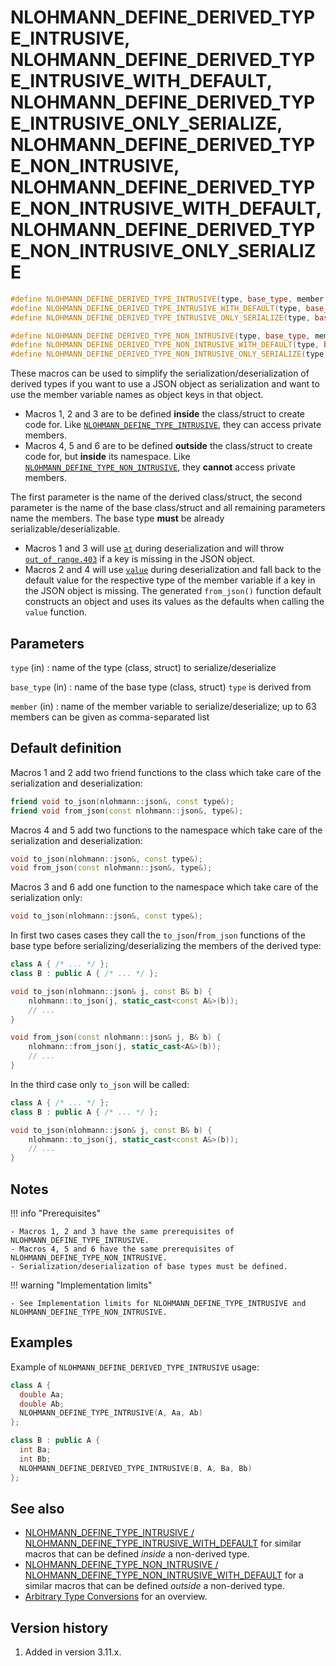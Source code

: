 <h1>NLOHMANN_DEFINE_DERIVED_TYPE_INTRUSIVE, NLOHMANN_DEFINE_DERIVED_TYPE_INTRUSIVE_WITH_DEFAULT,
    NLOHMANN_DEFINE_DERIVED_TYPE_INTRUSIVE_ONLY_SERIALIZE, NLOHMANN_DEFINE_DERIVED_TYPE_NON_INTRUSIVE,
    NLOHMANN_DEFINE_DERIVED_TYPE_NON_INTRUSIVE_WITH_DEFAULT, NLOHMANN_DEFINE_DERIVED_TYPE_NON_INTRUSIVE_ONLY_SERIALIZE</h1>

```cpp
#define NLOHMANN_DEFINE_DERIVED_TYPE_INTRUSIVE(type, base_type, member...)                    // (1)
#define NLOHMANN_DEFINE_DERIVED_TYPE_INTRUSIVE_WITH_DEFAULT(type, base_type, member...)       // (2)
#define NLOHMANN_DEFINE_DERIVED_TYPE_INTRUSIVE_ONLY_SERIALIZE(type, base_type, member...)     // (3)

#define NLOHMANN_DEFINE_DERIVED_TYPE_NON_INTRUSIVE(type, base_type, member...)                // (4)
#define NLOHMANN_DEFINE_DERIVED_TYPE_NON_INTRUSIVE_WITH_DEFAULT(type, base_type, member...)   // (5)
#define NLOHMANN_DEFINE_DERIVED_TYPE_NON_INTRUSIVE_ONLY_SERIALIZE(type, base_type, member...) // (6)
```

These macros can be used to simplify the serialization/deserialization of derived types if you want to use a JSON
object as serialization and want to use the member variable names as object keys in that object.

- Macros 1, 2 and 3 are to be defined **inside** the class/struct to create code for.
Like [`NLOHMANN_DEFINE_TYPE_INTRUSIVE`](nlohmann_define_type_intrusive.md), they can access private members.
- Macros 4, 5 and 6 are to be defined **outside** the class/struct to create code for, but **inside** its namespace.
Like [`NLOHMANN_DEFINE_TYPE_NON_INTRUSIVE`](nlohmann_define_type_non_intrusive.md),
they **cannot** access private members.

The first  parameter is the name of the derived class/struct,
the second parameter is the name of the base class/struct and all remaining parameters name the members.
The base type **must** be already serializable/deserializable.

- Macros 1 and 3 will use [`at`](../basic_json/at.md) during deserialization and will throw
  [`out_of_range.403`](../../home/exceptions.md#jsonexceptionout_of_range403) if a key is missing in the JSON object.
- Macros 2 and 4 will use [`value`](../basic_json/value.md) during deserialization and fall back to the default value for the
   respective type of the member variable if a key in the JSON object is missing. The generated `from_json()` function
   default constructs an object and uses its values as the defaults when calling the `value` function.

## Parameters

`type` (in)
:   name of the type (class, struct) to serialize/deserialize

`base_type` (in)
:   name of the base type (class, struct) `type` is derived from

`member` (in)
:   name of the member variable to serialize/deserialize; up to 63 members can be given as comma-separated list

## Default definition

Macros 1 and 2 add two friend functions to the class which take care of the serialization and deserialization:

```cpp
friend void to_json(nlohmann::json&, const type&);
friend void from_json(const nlohmann::json&, type&);
```

Macros 4 and 5 add two functions to the namespace which take care of the serialization and deserialization:

```cpp
void to_json(nlohmann::json&, const type&);
void from_json(const nlohmann::json&, type&);
```

Macros 3 and 6 add one function to the namespace which take care of the serialization only:

```cpp
void to_json(nlohmann::json&, const type&);
```

In first two cases cases they call the `to_json`/`from_json` functions of the base type
before serializing/deserializing the members of the derived type:

```cpp
class A { /* ... */ };
class B : public A { /* ... */ };

void to_json(nlohmann::json& j, const B& b) {
    nlohmann::to_json(j, static_cast<const A&>(b));
    // ...
}

void from_json(const nlohmann::json& j, B& b) {
    nlohmann::from_json(j, static_cast<A&>(b));
    // ...
}
```

In the third case only `to_json` will be called:

```cpp
class A { /* ... */ };
class B : public A { /* ... */ };

void to_json(nlohmann::json& j, const B& b) {
    nlohmann::to_json(j, static_cast<const A&>(b));
    // ...
}
```

## Notes

!!! info "Prerequisites"

    - Macros 1, 2 and 3 have the same prerequisites of NLOHMANN_DEFINE_TYPE_INTRUSIVE. 
    - Macros 4, 5 and 6 have the same prerequisites of NLOHMANN_DEFINE_TYPE_NON_INTRUSIVE.
    - Serialization/deserialization of base types must be defined.

!!! warning "Implementation limits"

    - See Implementation limits for NLOHMANN_DEFINE_TYPE_INTRUSIVE and NLOHMANN_DEFINE_TYPE_NON_INTRUSIVE.

## Examples

Example of `NLOHMANN_DEFINE_DERIVED_TYPE_INTRUSIVE` usage:

```cpp
class A {
  double Aa;
  double Ab;
  NLOHMANN_DEFINE_TYPE_INTRUSIVE(A, Aa, Ab)
};

class B : public A {
  int Ba;
  int Bb;
  NLOHMANN_DEFINE_DERIVED_TYPE_INTRUSIVE(B, A, Ba, Bb)
};
```

## See also

- [NLOHMANN_DEFINE_TYPE_INTRUSIVE / NLOHMANN_DEFINE_TYPE_INTRUSIVE_WITH_DEFAULT](nlohmann_define_type_intrusive.md)
  for similar macros that can be defined _inside_ a non-derived type.
- [NLOHMANN_DEFINE_TYPE_NON_INTRUSIVE / NLOHMANN_DEFINE_TYPE_NON_INTRUSIVE_WITH_DEFAULT](nlohmann_define_type_non_intrusive.md)
  for a similar macros that can be defined _outside_ a non-derived type.
- [Arbitrary Type Conversions](../../features/arbitrary_types.md) for an overview.

## Version history

1. Added in version 3.11.x.
